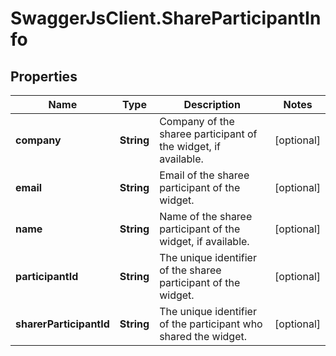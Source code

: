 # SwaggerJsClient.ShareParticipantInfo

## Properties
Name | Type | Description | Notes
------------ | ------------- | ------------- | -------------
**company** | **String** | Company of the sharee participant of the widget, if available. | [optional] 
**email** | **String** | Email of the sharee participant of the widget. | [optional] 
**name** | **String** | Name of the sharee participant of the widget, if available. | [optional] 
**participantId** | **String** | The unique identifier of the sharee participant of the widget. | [optional] 
**sharerParticipantId** | **String** | The unique identifier of the participant who shared the widget. | [optional] 


